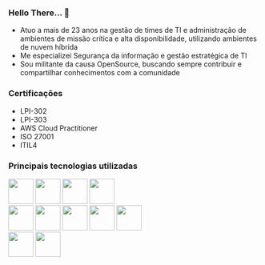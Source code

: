 ### Hello There... 👋
- Atuo a mais de 23 anos na gestão de times de TI e administração de ambientes de missão crítica e alta disponibilidade, utilizando ambientes de nuvem híbrida
- Me especializei Segurança da informação e gestão estratégica de TI
- Sou militante da causa OpenSource, buscando sempre contribuir e compartilhar conhecimentos com a comunidade

### Certificações 
- LPI-302 
- LPI-303  
- AWS Cloud Practitioner
- ISO 27001
- ITIL4
  
### Principais tecnologias utilizadas

  <img src="https://cdn.jsdelivr.net/gh/devicons/devicon/icons/linux/linux-original.svg" width="50" height="50" /> <img src="https://cdn.jsdelivr.net/gh/devicons/devicon/icons/amazonwebservices/amazonwebservices-original-wordmark.svg" width="50" height="50" /> 
            <img src="https://cdn.jsdelivr.net/gh/devicons/devicon/icons/terraform/terraform-original.svg" width="50" height="50" /> 
            <img src="https://cdn.jsdelivr.net/gh/devicons/devicon/icons/github/github-original.svg" width="50" height="50" />          
          <img src="https://cdn.jsdelivr.net/gh/devicons/devicon/icons/ansible/ansible-original-wordmark.svg" width="50" height="50" /> 
            <img src="https://cdn.jsdelivr.net/gh/devicons/devicon/icons/jenkins/jenkins-original.svg" width="50" height="50" />  <img src="https://cdn.jsdelivr.net/gh/devicons/devicon/icons/docker/docker-original-wordmark.svg" width="50" height="50" /> 
            <img src="https://cdn.jsdelivr.net/gh/devicons/devicon/icons/grafana/grafana-original-wordmark.svg" width="50" height="50" /> 
            <img src="https://cdn.jsdelivr.net/gh/devicons/devicon/icons/apache/apache-original-wordmark.svg" width="50" height="50" />          
            <img src="https://cdn.jsdelivr.net/gh/devicons/devicon/icons/python/python-original.svg" width="50" height="50" />  <img src="https://cdn.jsdelivr.net/gh/devicons/devicon/icons/php/php-original.svg" width="50" height="50" />

<!--
**pedroeborges/pedroeborges** is a ✨ _special_ ✨ repository because its `README.md` (this file) appears on your GitHub profile.

Here are some ideas to get you started:

- 🔭 I’m currently working on ...
- 🌱 I’m currently learning ...
- 👯 I’m looking to collaborate on ...
- 🤔 I’m looking for help with ...
- 💬 Ask me about ...
- 📫 How to reach me: ...
- 😄 Pronouns: ...
- ⚡ Fun fact: ...

-->

            
          
